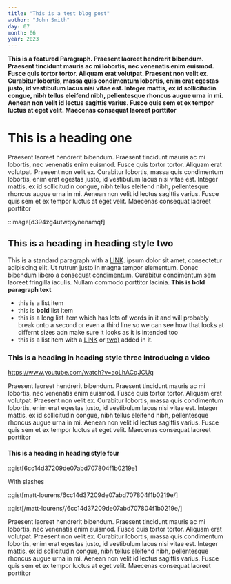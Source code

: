 ```yaml
---
title: "This is a test blog post"
author: "John Smith"
day: 07
month: 06
year: 2023
---
```


**This is a featured Paragraph. Praesent laoreet hendrerit bibendum. Praesent tincidunt mauris ac mi lobortis, nec venenatis enim euismod. Fusce quis tortor tortor. Aliquam erat volutpat. Praesent non velit ex. Curabitur lobortis, massa quis condimentum lobortis, enim erat egestas justo, id vestibulum lacus nisi vitae est. Integer mattis, ex id sollicitudin congue, nibh tellus eleifend nibh, pellentesque rhoncus augue urna in mi. Aenean non velit id lectus sagittis varius. Fusce quis sem et ex tempor luctus at eget velit. Maecenas consequat laoreet porttitor**

# This is a heading one

Praesent laoreet hendrerit bibendum. Praesent tincidunt mauris ac mi lobortis, nec venenatis enim euismod. Fusce quis tortor tortor. Aliquam erat volutpat. Praesent non velit ex. Curabitur lobortis, massa quis condimentum lobortis, enim erat egestas justo, id vestibulum lacus nisi vitae est. Integer mattis, ex id sollicitudin congue, nibh tellus eleifend nibh, pellentesque rhoncus augue urna in mi. Aenean non velit id lectus sagittis varius. Fusce quis sem et ex tempor luctus at eget velit. Maecenas consequat laoreet porttitor

::image[d394zg4utwqxynenamqf]

## This is a heading in heading style two

This is a standard paragraph with a [LINK](https://www.google.com). ipsum dolor sit amet, consectetur adipiscing elit. Ut rutrum justo in magna tempor elementum. Donec bibendum libero a consequat condimentum. Curabitur condimentum sem laoreet fringilla iaculis. Nullam commodo porttitor lacinia. **This is bold paragraph text**

- this is a list item
- this is **bold** list item
- this is a long list item which has lots of words in it and will probably break onto a second or even a third line so we can see how that looks at differnt sizes adn make sure it looks as it is intended too
- this is a list item with a [LINK](https://www.google.com) or [two)](https://www.google.com) added in it. 

### This is a heading in heading style three introducing a video

https://www.youtube.com/watch?v=aoLhACqJCUg

Praesent laoreet hendrerit bibendum. Praesent tincidunt mauris ac mi lobortis, nec venenatis enim euismod. Fusce quis tortor tortor. Aliquam erat volutpat. Praesent non velit ex. Curabitur lobortis, massa quis condimentum lobortis, enim erat egestas justo, id vestibulum lacus nisi vitae est. Integer mattis, ex id sollicitudin congue, nibh tellus eleifend nibh, pellentesque rhoncus augue urna in mi. Aenean non velit id lectus sagittis varius. Fusce quis sem et ex tempor luctus at eget velit. Maecenas consequat laoreet porttitor

#### This is a heading in heading style four

::gist[6cc14d37209de07abd707804f1b0219e]

With slashes

::gist[matt-lourens/6cc14d37209de07abd707804f1b0219e/]

::gist[/matt-lourens//6cc14d37209de07abd707804f1b0219e/]

Praesent laoreet hendrerit bibendum. Praesent tincidunt mauris ac mi lobortis, nec venenatis enim euismod. Fusce quis tortor tortor. Aliquam erat volutpat. Praesent non velit ex. Curabitur lobortis, massa quis condimentum lobortis, enim erat egestas justo, id vestibulum lacus nisi vitae est. Integer mattis, ex id sollicitudin congue, nibh tellus eleifend nibh, pellentesque rhoncus augue urna in mi. Aenean non velit id lectus sagittis varius. Fusce quis sem et ex tempor luctus at eget velit. Maecenas consequat laoreet porttitor
